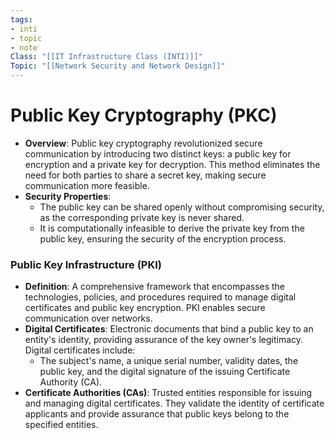 ```yaml
---
tags:
- inti
- topic
- note
Class: "[[IT Infrastructure Class (INTI)]]"
Topic: "[[Network Security and Network Design]]"
---
```


# Public Key Cryptography (PKC)

- **Overview**: Public key cryptography revolutionized secure communication by introducing two distinct keys: a public key for encryption and a private key for decryption. This method eliminates the need for both parties to share a secret key, making secure communication more feasible.
- **Security Properties**:
    - The public key can be shared openly without compromising security, as the corresponding private key is never shared.
    - It is computationally infeasible to derive the private key from the public key, ensuring the security of the encryption process.

### Public Key Infrastructure (PKI)

- **Definition**: A comprehensive framework that encompasses the technologies, policies, and procedures required to manage digital certificates and public key encryption. PKI enables secure communication over networks.
- **Digital Certificates**: Electronic documents that bind a public key to an entity's identity, providing assurance of the key owner's legitimacy. Digital certificates include:
    - The subject's name, a unique serial number, validity dates, the public key, and the digital signature of the issuing Certificate Authority (CA).
- **Certificate Authorities (CAs)**: Trusted entities responsible for issuing and managing digital certificates. They validate the identity of certificate applicants and provide assurance that public keys belong to the specified entities.